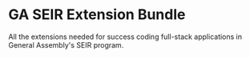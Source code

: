 # GA SEIR Extension Bundle

All the extensions needed for success coding full-stack applications in General Assembly's SEIR program.
